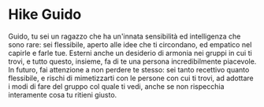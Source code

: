 # Hike Guido
Guido, tu sei un ragazzo che ha un'innata sensibilità ed intelligenza che sono rare: sei flessibile, aperto alle idee che ti circondano, ed empatico nel capirle e farle tue. Esterni anche un desiderio di armonia nei gruppi in cui ti trovi, e tutto questo, insieme, fa di te una persona incredibilmente piacevole. In futuro, fai attenzione a non perdere te stesso: sei tanto recettivo quanto flessibile, e rischi di mimetizzarti con le persone con cui ti trovi, ad adottare i modi di fare del gruppo col quale ti vedi, anche se non rispecchia interamente cosa tu ritieni giusto.
